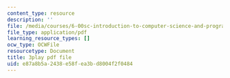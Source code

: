 ```yaml
---
content_type: resource
description: ''
file: /media/courses/6-00sc-introduction-to-computer-science-and-programming-spring-2011/e87a8b5a2438e58fea3bd8004f2f0484_K1w2o5i0NGQ.pdf
file_type: application/pdf
learning_resource_types: []
ocw_type: OCWFile
resourcetype: Document
title: 3play pdf file
uid: e87a8b5a-2438-e58f-ea3b-d8004f2f0484
---
```

